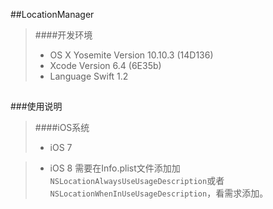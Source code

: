 ##LocationManager
>####开发环境
>* OS X Yosemite 
>Version 10.10.3 (14D136)
>* Xcode
>Version 6.4 (6E35b)
>* Language
>Swift 1.2

## 
###使用说明
>####iOS系统
>* iOS 7

>* iOS 8
> 需要在Info.plist文件添加加`NSLocationAlwaysUseUsageDescription`或者`NSLocationWhenInUseUsageDescription`，看需求添加。
